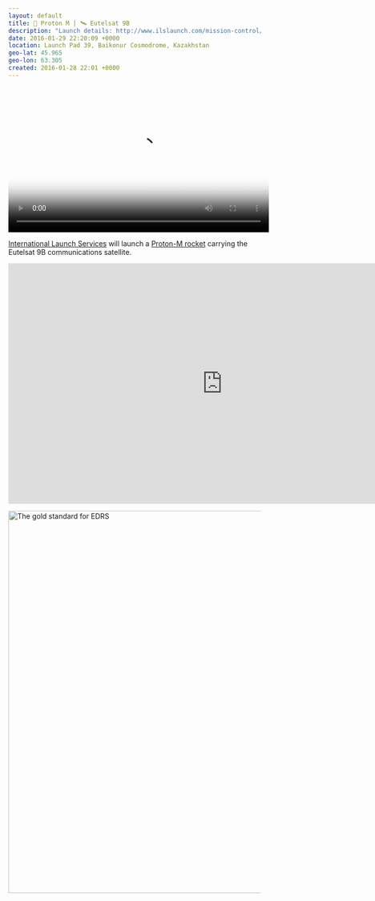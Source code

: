 ```yaml
---
layout: default
title: 🚀 Proton M | 🛰 Eutelsat 9B
description: "Launch details: http://www.ilslaunch.com/mission-control/mission-eutelsat-9b\\nWatch live: http://eutelsat9b.imgondemand.com/"
date: 2016-01-29 22:20:09 +0000
location: Launch Pad 39, Baikonur Cosmodrome, Kazakhstan
geo-lat: 45.965
geo-lon: 63.305
created: 2016-01-28 22:01 +0000
---
```


<video width="520" height="291" src="http://imgiphone-i.akamaihd.net/hls/live/203601/ilsiphone44/playlist_1200.m3u8" poster="images/ils_logo_Poster.png" autoplay="true" controls="true"></video>

[International Launch Services](https://en.wikipedia.org/wiki/International_Launch_Services) will launch a [Proton-M rocket](https://en.wikipedia.org/wiki/Proton-M) carrying the Eutelsat 9B communications satellite.

<iframe width="853" height="480" src="https://www.youtube.com/embed/78L41nqZ_6w" frameborder="0" allowfullscreen></iframe>

<a data-flickr-embed="true"  href="https://www.flickr.com/photos/europeanspaceagency/15866275466/in/gallery-138102861@N02-72157664031162406/" title="The gold standard for EDRS"><img src="https://farm8.staticflickr.com/7483/15866275466_fb30f2afdf_b.jpg" width="1024" height="763" alt="The gold standard for EDRS"></a><script async src="//embedr.flickr.com/assets/client-code.js" charset="utf-8"></script>
